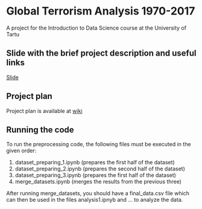 # Global Terrorism Analysis 1970-2017
A project for the Introduction to Data Science course at the University of Tartu

## Slide with the brief project description and useful links
[Slide](https://docs.google.com/presentation/d/1RHDUPsJVVtwVfPp8-WxsK8udEpYOmf4Ki9NjtbgpLDU/edit#slide=id.g48274606ac_116_0)

## Project plan
Project plan is available at [wiki](https://github.com/Achaad/data-mining-terrorism/wiki)

## Running the code
To run the preprocessing code, the following files must be executed in the given order:
1. dataset_preparing_1.ipynb (prepares the first half of the dataset)
2. dataset_preparing_2.ipynb (prepares the second half of the dataset)
3. dataset_preparing_3.ipynb (prepares the first half of the dataset)
4. merge_datasets.ipynb (merges the results from the previous three)

After running merge_datasets, you should have a final_data.csv file which can then be used in the files analysis1.ipnyb and ... to analyze the data.
